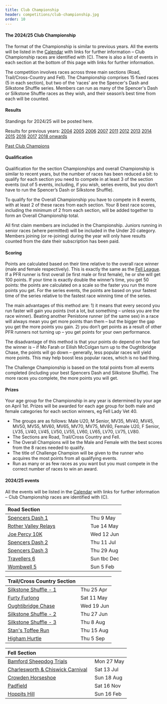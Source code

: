```yaml
---
title: Club Championship
header: competitions/club-championship.jpg
order: 10
---
```

#### The 2024/25 Club Championship

The format of the Championship is similar to previous years. All the events will be listed in the [Calendar](https://pfrac.co.uk/calendar) with links for further information – Club Championship races are identified with (C). There is also a list of events in each section at the bottom of this page with links for further information.

The competition involves races across three main sections (Road, Trail/Cross-Country and Fell). The Championship comprises 15 fixed races (5 in each section), but two of the 'races' are the Spencer's Dash and Silkstone Shuffle series. Members can run as many of the Spencer's Dash or Silkstone Shuffle races as they wish, and their season’s best time from each will be counted.

#### Results

Standings for 2024/25 will be posted here.

Results for previous years:
[2004](https://pfrac.co.uk/static/results/club-championship/championship-2004-results.xlsx)
[2005](https://pfrac.co.uk/static/results/club-championship/championship-2005-results.xlsx)
[2006](https://pfrac.co.uk/static/results/club-championship/championship-2006-results.xlsx)
[2007](https://pfrac.co.uk/static/results/club-championship/championship-2007-results.xlsx)
[2011](https://pfrac.co.uk/static/results/club-championship/championship-2011-results.pdf)
[2012](https://pfrac.co.uk/static/results/club-championship/championship-2012-results.pdf)
[2013](https://pfrac.co.uk/static/results/club-championship/championship-2013-results.pdf)
[2014](https://pfrac.co.uk/static/results/club-championship/championship-2014-results.pdf)
[2015](https://pfrac.co.uk/static/results/club-championship/championship-2015-results.pdf)
[2016](https://pfrac.co.uk/static/results/club-championship/championship-2016-results.pdf)
[2017](https://pfrac.co.uk/static/results/club-championship/championship-2017-results.pdf)
[2018 onwards](http://results.pfrac.co.uk)

[Past Club Champions](http://results.pfrac.co.uk/awards/)

#### Qualification

Qualification for the section Championships and overall Championship is similar to recent years, but the number of races has been reduced a bit: to qualify for each section you need to compete in at least 3 of the section events (out of 5 events, including, if you wish, series events, but you don’t have to run the Spencer’s Dash or Silkstone Shuffle).

To qualify for the Overall Championship you have to compete in 8 events, with at least 2 of these races from each section. Your 8 best race scores, including the minimum of 2 from each section, will be added together to form an Overall Championship total.

All first claim members are included in the Championship. Juniors running in senior races (where permitted) will be included in the Under 20 category. Members joining (or re-joining) during the year will only have results counted from the date their subscription has been paid.

#### Scoring

Points are calculated based on their time relative to the overall race winner (male and female respectively). This is exactly the same as the [Fell League](https://pfrac.co.uk/competitions/fell-league). If a PFR runner is first overall (ie first male or first female), he or she will get 100 points. If your time is exactly double the winner’s time, you get 50 points: the points are calculated on a scale so the faster you run the more points you get. For the series events, the points are based on your fastest time of the series relative to the fastest race winning time of the series.

The main advantages of this method are: 1) it means that every second you run faster will gain you points (not a lot, but something – unless you are the race winner). Beating another Penistone runner (of the same sex) in a race will always mean you get more points than them – but the bigger the gap you get the more points you gain. 2) you don’t get points as a result of other PFR runners not turning up – you get points for your own performance.

The disadvantage of this method is that your points do depend on how fast the winner is – if Mo Farah or Eilish McColgan turn up to the Oughtibridge Chase, the points will go down – generally, less popular races will yield more points. This may help boost less popular races, which is no bad thing.

The Challenge Championship is based on the total points from all events completed (including your best Spencers Dash and Silkstone Shuffle). The more races you complete, the more points you will get.

#### Prizes

Your age group for the Championship in any year is determined by your age on April 1st. Prizes will be awarded for each age group for both male and female categories for each section winners, eg Fell Lady Vet 40.

* The groups are as follows: Male U20, M Senior, MV35, MV40, MV45, MV50, MV55, MV60, MV65, MV70, MV75, MV80, Female U20, F Senior, LV35, LV40, LV45, LV50, LV55, LV60, LV65, LV70, LV75, LV80.
* The Sections are Road, Trail/Cross Country and Fell.
* The Overall Champions will be the Male and Female with the best scores from the 8 races needed to qualify.
* The title of Challenge Champion will be given to the runner who acquires the most points from all qualifying events.
* Run as many or as few races as you want but you must compete in the correct number of races to win an award.

#### 2024/25 events

All the events will be listed in the [Calendar](https://pfrac.co.uk/calendar) with links for further information – Club Championship races are identified with (C).

| Road Section &nbsp; &nbsp; &nbsp; &nbsp; &nbsp; &nbsp; &nbsp; &nbsp; &nbsp; &nbsp; &nbsp; &nbsp; &nbsp; &nbsp; &nbsp; &nbsp; &nbsp; |             |
| ----------------------------------------------------------------------------------------------------------------------------------- | ----------- |
| [Spencers Dash 1](https://racebest.com/races/v6t5g)                                                          | Thu 9 May   |
| [Rother Valley Relays](https://www.facebook.com/groups/431233151372212/)                                                            | Tue 14 May  |
| [Joe Percy 10K](https://www.holmfirthharriers.com/event/joe-percy-10k/)                                                             | Wed 12 Jun  |
| [Spencers Dash 2](https://racebest.com/races/v6t5g)                                                          | Thu 11 Jul  |
| [Spencers Dash 3](https://racebest.com/races/v6t5g)                                                          | Thu 29 Aug  |
| [Travellers 6](https://www.denbydaleac.co.uk/travellers-6)                                                                          | Sun tbc Dec |
| [Wombwell 5](https://www.kingstonerunners.co.uk/Wombwell5.html)                                                                     | Sun 5 Feb   |

| Trail/Cross Country Section                                                                                   |            |
| ------------------------------------------------------------------------------------------------------------- | ---------- |
| [Silkstone Shuffle - 1](https://www.barnsleyharriers.org.uk/)                                                 | Thu 25 Apr |
| [Furty Furlong](https://racebest.com/races/txgcg)                                                             | Sat 11 May |
| [Oughtibridge Chase](https://www.oughtibridgegala.org/the-tom-holmes-gala-chase)                              | Wed 19 Jun |
| [Silkstone Shuffle - 2](https://www.barnsleyharriers.org.uk/)                                                 | Thu 27 Jun |
| [Silkstone Shuffle - 3](https://www.barnsleyharriers.org.uk/)                                                 | Thu 8 Aug  |
| [Stan's Toffee Run](http://kimberworthstriders.co.uk/joomla3/index.php/2015-08-13-15-51-30/stan-s-toffee-run) | Thu 15 Aug |
| [Higham Hurtle](https://www.barnsleyharriers.org.uk/)                                                         | Thu 5 Sep  |

| Fell Section &nbsp; &nbsp; &nbsp; &nbsp; &nbsp; &nbsp; &nbsp; &nbsp; &nbsp; &nbsp; &nbsp; &nbsp; &nbsp; &nbsp; &nbsp; &nbsp; &nbsp; &nbsp; &nbsp; &nbsp; |             |
| -------------------------------------------------------------------------------------------------------------------------------------------------------- | ----------- |
| [Bamford Sheepdog Trials](https://www.fellrunner.org.uk/races/adcb9c4d-5881-475f-bbd2-5a8e158a8755)                                                      | Mon 27 May  |
| [Charlesworth & Chiswick Carnival](https://www.fellrunner.org.uk/races/61755c75-844d-4cf1-884f-a2981e210515)                                             | Sat 13 Jul  |
| [Crowden Horseshoe](https://events360.co.uk/crowden/)                                                                                                    | Sun 18 Aug  |
| [Padfield](https://www.fellrunner.org.uk/races/5bc4b6b6-f7c6-4959-a0f1-b74774b8a780)                                                                     | Sat 16 Nov   |
| [Hoppits Hill](https://www.fellrunner.org.uk/races/f43df1aa-a670-4348-9a1d-56313a39be20)                                                                                                                | Sun 16 Feb |